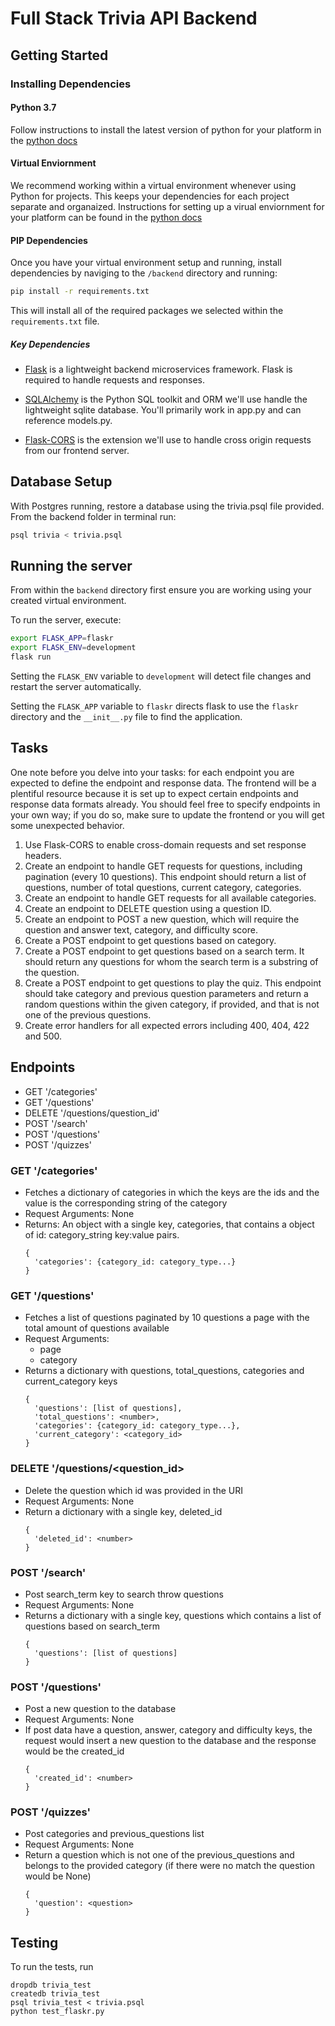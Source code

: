 # Full Stack Trivia API Backend

## Getting Started

### Installing Dependencies

#### Python 3.7

Follow instructions to install the latest version of python for your platform in the [python docs](https://docs.python.org/3/using/unix.html#getting-and-installing-the-latest-version-of-python)

#### Virtual Enviornment

We recommend working within a virtual environment whenever using Python for projects. This keeps your dependencies for each project separate and organaized. Instructions for setting up a virual enviornment for your platform can be found in the [python docs](https://packaging.python.org/guides/installing-using-pip-and-virtual-environments/)

#### PIP Dependencies

Once you have your virtual environment setup and running, install dependencies by naviging to the `/backend` directory and running:

```bash
pip install -r requirements.txt
```

This will install all of the required packages we selected within the `requirements.txt` file.

##### Key Dependencies

- [Flask](http://flask.pocoo.org/)  is a lightweight backend microservices framework. Flask is required to handle requests and responses.

- [SQLAlchemy](https://www.sqlalchemy.org/) is the Python SQL toolkit and ORM we'll use handle the lightweight sqlite database. You'll primarily work in app.py and can reference models.py. 

- [Flask-CORS](https://flask-cors.readthedocs.io/en/latest/#) is the extension we'll use to handle cross origin requests from our frontend server. 

## Database Setup
With Postgres running, restore a database using the trivia.psql file provided. From the backend folder in terminal run:
```bash
psql trivia < trivia.psql
```

## Running the server

From within the `backend` directory first ensure you are working using your created virtual environment.

To run the server, execute:

```bash
export FLASK_APP=flaskr
export FLASK_ENV=development
flask run
```

Setting the `FLASK_ENV` variable to `development` will detect file changes and restart the server automatically.

Setting the `FLASK_APP` variable to `flaskr` directs flask to use the `flaskr` directory and the `__init__.py` file to find the application. 

## Tasks

One note before you delve into your tasks: for each endpoint you are expected to define the endpoint and response data. The frontend will be a plentiful resource because it is set up to expect certain endpoints and response data formats already. You should feel free to specify endpoints in your own way; if you do so, make sure to update the frontend or you will get some unexpected behavior. 

1. Use Flask-CORS to enable cross-domain requests and set response headers. 
2. Create an endpoint to handle GET requests for questions, including pagination (every 10 questions). This endpoint should return a list of questions, number of total questions, current category, categories. 
3. Create an endpoint to handle GET requests for all available categories. 
4. Create an endpoint to DELETE question using a question ID. 
5. Create an endpoint to POST a new question, which will require the question and answer text, category, and difficulty score. 
6. Create a POST endpoint to get questions based on category. 
7. Create a POST endpoint to get questions based on a search term. It should return any questions for whom the search term is a substring of the question. 
8. Create a POST endpoint to get questions to play the quiz. This endpoint should take category and previous question parameters and return a random questions within the given category, if provided, and that is not one of the previous questions. 
9. Create error handlers for all expected errors including 400, 404, 422 and 500. 

## Endpoints
* GET '/categories'
* GET '/questions'
* DELETE '/questions/question_id'
* POST '/search'
* POST '/questions'
* POST '/quizzes'

### GET '/categories'
- Fetches a dictionary of categories in which the keys are the ids and the value is the corresponding string of the category
- Request Arguments: None
- Returns: An object with a single key, categories, that contains a object of id: category_string key:value pairs.
  ```
  {
    'categories': {category_id: category_type...}
  }
  ```

### GET '/questions'
- Fetches a list of questions paginated by 10 questions a page with the total amount of questions available
- Request Arguments:
  - page
  - category
- Returns a dictionary with questions, total_questions, categories and current_category keys
  ```
  {
    'questions': [list of questions],
    'total_questions': <number>,
    'categories': {category_id: category_type...},
    'current_category': <category_id>
  }
  ```

### DELETE '/questions/<question_id>
- Delete the question which id was provided in the URI
- Request Arguments: None
- Return a dictionary with a single key, deleted_id
  ```
  {
    'deleted_id': <number>
  }

### POST '/search'
- Post search_term key to search throw questions
- Request Arguments: None
- Returns a dictionary with a single key, questions which contains a list of questions based on search_term
  ```
  {
    'questions': [list of questions]
  }
  ```

### POST '/questions'
- Post a new question to the database
- Request Arguments: None
- If post data have a question, answer, category and difficulty keys, the request would insert a new question to the database and the response would be the created_id
    ```
    {
      'created_id': <number>
    }
    ```

### POST '/quizzes'
- Post categories and previous_questions list
- Request Arguments: None
- Return a question which is not one of the previous_questions and belongs to the provided category (if there were no match the question would be None)
  ```
  {
    'question': <question>
  }
  ```

## Testing
To run the tests, run
```
dropdb trivia_test
createdb trivia_test
psql trivia_test < trivia.psql
python test_flaskr.py
```